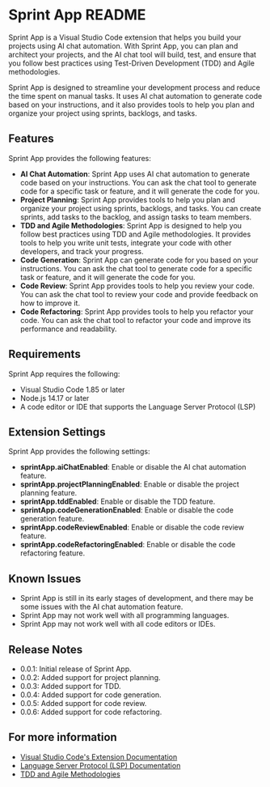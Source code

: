 # Sprint App README

Sprint App is a Visual Studio Code extension that helps you build your projects using AI chat automation. With Sprint App, you can plan and architect your projects, and the AI chat tool will build, test, and ensure that you follow best practices using Test-Driven Development (TDD) and Agile methodologies.

Sprint App is designed to streamline your development process and reduce the time spent on manual tasks. It uses AI chat automation to generate code based on your instructions, and it also provides tools to help you plan and organize your project using sprints, backlogs, and tasks.

## Features

Sprint App provides the following features:

* **AI Chat Automation**: Sprint App uses AI chat automation to generate code based on your instructions. You can ask the chat tool to generate code for a specific task or feature, and it will generate the code for you.
* **Project Planning**: Sprint App provides tools to help you plan and organize your project using sprints, backlogs, and tasks. You can create sprints, add tasks to the backlog, and assign tasks to team members.
* **TDD and Agile Methodologies**: Sprint App is designed to help you follow best practices using TDD and Agile methodologies. It provides tools to help you write unit tests, integrate your code with other developers, and track your progress.
* **Code Generation**: Sprint App can generate code for you based on your instructions. You can ask the chat tool to generate code for a specific task or feature, and it will generate the code for you.
* **Code Review**: Sprint App provides tools to help you review your code. You can ask the chat tool to review your code and provide feedback on how to improve it.
* **Code Refactoring**: Sprint App provides tools to help you refactor your code. You can ask the chat tool to refactor your code and improve its performance and readability.

## Requirements

Sprint App requires the following:

* Visual Studio Code 1.85 or later
* Node.js 14.17 or later
* A code editor or IDE that supports the Language Server Protocol (LSP)

## Extension Settings

Sprint App provides the following settings:

* **sprintApp.aiChatEnabled**: Enable or disable the AI chat automation feature.
* **sprintApp.projectPlanningEnabled**: Enable or disable the project planning feature.
* **sprintApp.tddEnabled**: Enable or disable the TDD feature.
* **sprintApp.codeGenerationEnabled**: Enable or disable the code generation feature.
* **sprintApp.codeReviewEnabled**: Enable or disable the code review feature.
* **sprintApp.codeRefactoringEnabled**: Enable or disable the code refactoring feature.

## Known Issues

* Sprint App is still in its early stages of development, and there may be some issues with the AI chat automation feature.
* Sprint App may not work well with all programming languages.
* Sprint App may not work well with all code editors or IDEs.

## Release Notes

* 0.0.1: Initial release of Sprint App.
* 0.0.2: Added support for project planning.
* 0.0.3: Added support for TDD.
* 0.0.4: Added support for code generation.
* 0.0.5: Added support for code review.
* 0.0.6: Added support for code refactoring.

## For more information

* [Visual Studio Code's Extension Documentation](https://code.visualstudio.com/api/extension-guides/overview)
* [Language Server Protocol (LSP) Documentation](https://microsoft.github.io/language-server-protocol/)
* [TDD and Agile Methodologies](https://www.agilealliance.org/agile101/)
